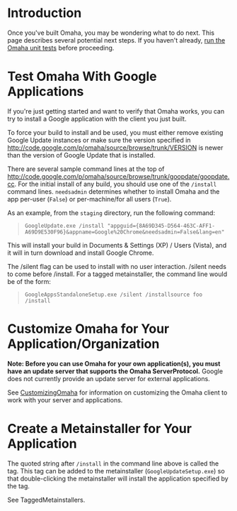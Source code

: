 # Introduction #

Once you've built Omaha, you may be wondering what to do next. This page describes several potential next steps. If you haven't already, [run the Omaha unit tests](DeveloperSetupGuide#Running_Unit_Tests.md) before proceeding.

# Test Omaha With Google Applications #

If you're just getting started and want to verify that Omaha works, you can try to install a Google application with the client you just built.

To force your build to install and be used, you must either remove existing Google Update instances or make sure the version specified in http://code.google.com/p/omaha/source/browse/trunk/VERSION is newer than the version of Google Update that is installed.

There are several sample command lines at the top of http://code.google.com/p/omaha/source/browse/trunk/goopdate/goopdate.cc. For the initial install of any build, you should use one of the `/install` command lines. `needsadmin` determines whether to install Omaha and the app per-user (`False`) or per-machine/for all users (`True`).

As an example, from the `staging` directory, run the following command:
> `GoogleUpdate.exe /install "appguid={8A69D345-D564-463C-AFF1-A69D9E530F96}&appname=Google%20Chrome&needsadmin=False&lang=en"`

This will install your build in Documents & Settings (XP) / Users (Vista), and it will in turn download and install Google Chrome.

The /silent flag can be used to install with no user interaction. /silent needs to come before /install. For a tagged metainstaller, the command line would be of the form:
> `GoogleAppsStandaloneSetup.exe /silent /installsource foo /install`

# Customize Omaha for Your Application/Organization #

**Note: Before you can use Omaha for your own application(s), you must have an update server that supports the Omaha ServerProtocol.** Google does not currently provide an update server for external applications.

See [CustomizingOmaha](CustomizingOmaha.md) for information on customizing the Omaha client to work with your server and applications.

# Create a Metainstaller for Your Application #

The quoted string after `/install` in the command line above is called the tag. This tag can be added to the metainstaller (`GoogleUpdateSetup.exe`) so that double-clicking the metainstaller will install the application specified by the tag.

See TaggedMetainstallers.
